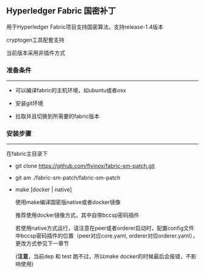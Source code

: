 ## Hyperledger Fabric 国密补丁

用于Hyperledger Fabric项目支持国密算法，支持release-1.4版本

cryptogen工具配套支持

当前版本采用非插件方式

### 准备条件
---
* 可以编译fabric的主机环境，如ubuntu或者osx

* 安装git环境

* 拉取并且切换到所需要的fabric版本

### 安装步骤
---


在fabric主目录下

* git clone https://github.com/flyinox/fabric-sm-patch.git

* git am ./fabric-sm-patch/fabric-sm-patch

* make [docker | native]

  使用make编译国密版native或者docker镜像

  推荐使用docker镜像方式，其中自带bccsp密码插件

  若使用native方式运行，请注意在peer或者orderer启动时，配置config文件中bccsp密码插件的位置（peer对应core.yaml, orderer对应orderer.yaml），更改方式参见下一章节

  (**注意**，当前dep 和 test 跑不过，所以make docker的时候最后会报错，不影响使用)

